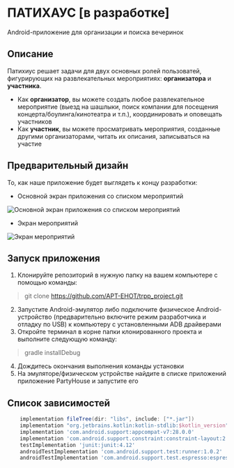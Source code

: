 # ПАТИХАУС [в разработке]
Android-приложение для организации и поиска вечеринок

## Описание
Патихиус решает задачи для двух основных ролей пользоватей, фигурирующих на развлекательных мероприятиях: **организатора** и **участника**.

* Как **организатор**, вы можете создать любое развлекательное мероприятие (выезд на шашлыки, поиск компании для посещения концерта/боулинга/кинотеатра и т.п.), координировать и оповещать участников
* Как **участник**, вы можете просматривать мероприятия, созданные другими организаторами, читать их описания, записываться на участие

## Предварительный дизайн
То, как наше приложение будет выглядеть к концу разработки:

* Основной экран приложения со списком мероприятий

![Основной экран приложения со списком мероприятий](https://imgur.com/jE65Fjj.png)

* Экран мероприятий

![Экран мероприятий](https://i.imgur.com/Q0J7MzE.png)

## Запуск приложения
1. Клонируйте репозиторий в нужную папку на вашем компьютере с помощью команды:
  > git clone https://github.com/APT-EHOT/trpp_project.git
2. Запустите Android-эмулятор либо подключите физическое Android-устройство (предварительно включите режим разработчика и отладку по USB) к компьютеру с установленными ADB драйверами
3. Откройте терминал в корне папки клонированного проекта и выполните следующую команду:
  > gradle installDebug
4. Дождитесь окончания выполнения команды установки
5. На эмуляторе/физическом устройстве найдите в списке приложений приложение PartyHouse и запустите его

## Список зависимостей
```groovy
    implementation fileTree(dir: "libs", include: ["*.jar"])
    implementation "org.jetbrains.kotlin:kotlin-stdlib:$kotlin_version"
    implementation 'com.android.support:appcompat-v7:28.0.0'
    implementation 'com.android.support.constraint:constraint-layout:2.0.4'
    testImplementation 'junit:junit:4.12'
    androidTestImplementation 'com.android.support.test:runner:1.0.2'
    androidTestImplementation 'com.android.support.test.espresso:espresso-core:3.0.2'
```
